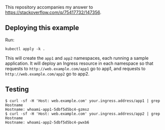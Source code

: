 This repository accompanies my answer to <https://stackoverflow.com/q/75417732/147356>.

## Deploying this example

Run:

```
kubectl apply -k .
```

This will create the `app1` and `app2` namespaces, each running a sample application. It will deploy an Ingress resource in each namespace so that requests to `http://web.example.com/app1` go to app1, and requests to `http://web.example.com/app2` go to app2.

## Testing

```
$ curl -sf -H 'Host: web.example.com' your.ingress.address/app1 | grep Hostname
Hostname: whoami-app1-5dbf5d5bc4-gzmsz
$ curl -sf -H 'Host: web.example.com' your.ingress.address/app2 | grep Hostname
Hostname: whoami-app2-5dbf5d5bc4-pwxb6
```
